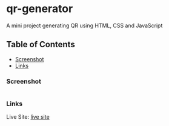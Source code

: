 # qr-generator

A mini project generating QR using HTML, CSS and JavaScript 

## Table of Contents

- [Screenshot](#screenshot)
- [Links](#links)

### Screenshot

<img src="/images/screenshot.png" alt="">

### Links

Live Site: [live site](https://qr-generator-v10.netlify.app/)

